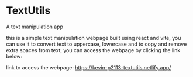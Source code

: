 # TextUtils
A text manipulation app


this is a simple text manipulation webpage built using react and vite, you can use it to convert text to uppercase, lowercase and to copy and remove extra spaces from text, you can access the webpage by clicking the link below:


link to access the webpage: https://kevin-p2113-textutils.netlify.app/
